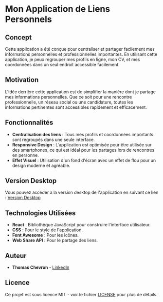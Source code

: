 # Mon Application de Liens Personnels

## Concept

Cette application a été conçue pour centraliser et partager facilement mes informations personnelles et professionnelles importantes. En utilisant cette application, je peux regrouper mes profils en ligne, mon CV, et mes coordonnées dans un seul endroit accessible facilement.

## Motivation

L'idée derrière cette application est de simplifier la manière dont je partage mes informations personnelles. Que ce soit pour une rencontre professionnelle, un réseau social ou une candidature, toutes les informations pertinentes sont accessibles rapidement et efficacement.

## Fonctionnalités

- **Centralisation des liens** : Tous mes profils et coordonnées importants sont regroupés dans une seule interface.
- **Responsive Design** : L'application est optimisée pour être utilisée sur des smartphones, ce qui est idéal pour les partages lors de rencontres en personne.
- **Effet Visuel** : Utilisation d'un fond d'écran avec un effet de flou pour un design moderne et agréable.

## Version Desktop

Vous pouvez accéder à la version desktop de l'application en suivant ce lien : [Version Desktop](https://thomas-chevron-qrcode.netlify.app/)

## Technologies Utilisées

- **React** : Bibliothèque JavaScript pour construire l'interface utilisateur.
- **CSS** : Pour le style de l'application.
- **Font Awesome** : Pour les icônes.
- **Web Share API** : Pour le partage des liens.

## Auteur

- **Thomas Chevron** - [LinkedIn](https://www.linkedin.com/in/thomas-chevron/)

## Licence

Ce projet est sous licence MIT - voir le fichier [LICENSE](LICENSE) pour plus de détails.
